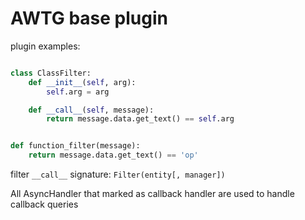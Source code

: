# AWTG base plugin

plugin examples:
```python

class ClassFilter:
    def __init__(self, arg):
        self.arg = arg

    def __call__(self, message):
        return message.data.get_text() == self.arg


def function_filter(message):
    return message.data.get_text() == 'op'

```


filter `__call__` signature: `Filter(entity[, manager])`

All AsyncHandler that marked as callback handler are used to handle callback queries

